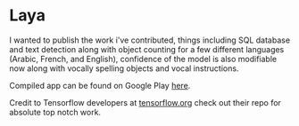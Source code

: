 # Laya


I wanted to publish the work i've contributed, things including SQL database and text detection along with object counting for a few different languages (Arabic, French, and English), confidence of the model is also modifiable now along with vocally spelling objects and vocal instructions.

Compiled app can be found on Google Play [here](https://play.google.com/store/apps/details?id=dab.scuffedbots).

Credit to Tensorflow developers at [tensorflow.org](tensorflow.org) check out their repo for absolute top notch work.
